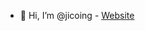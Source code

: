 - 👋 Hi, I’m @jicoing - [Website](http://blog.komlalebu.com.s3-website-us-east-1.amazonaws.com/)
<!---
jicoing/jicoing is a ✨ special ✨ repository because its `README.md` (this file) appears on your GitHub profile.
You can click the Preview link to take a look at your changes.
--->

